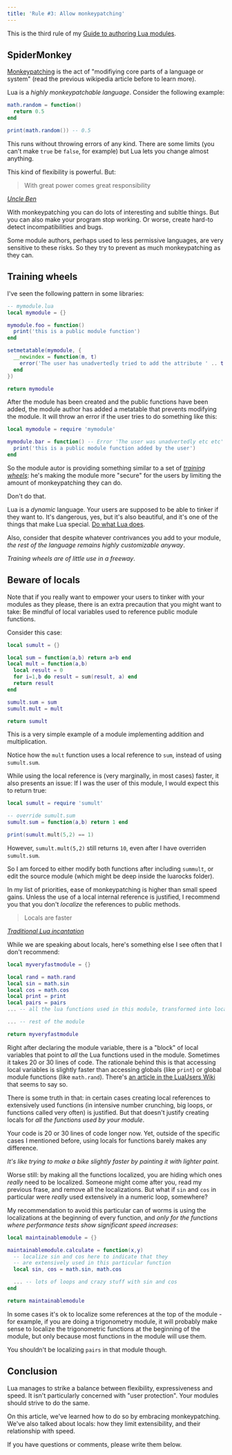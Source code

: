 ```yaml
---
title: 'Rule #3: Allow monkeypatching'
---
```


This is the third rule of my [Guide to authoring Lua modules](/blog/2014/03/30/a-guide-to-authoring-lua-modules).

<!-- MORE -->

## SpiderMonkey

[Monkeypatching](http://en.wikipedia.org/wiki/Monkey_patch) is the act of "modifiying core parts of a language or system" (read the previous wikipedia article before to learn more).

Lua is a *highly monkeypatchable language*. Consider the following example:

``` lua
math.random = function()
  return 0.5
end

print(math.random()) -- 0.5
```

This runs without throwing errors of any kind. There are some limits (you can't make `true` be `false`, for example) but Lua lets you change almost anything.

This kind of flexibility is powerful. But:

> With great power comes great responsibility

<cite><a href="http://en.wikipedia.org/wiki/Uncle_Ben">Uncle Ben</a></cite>

With monkeypatching you can do lots of interesting and subltle things. But you can also make your program stop working. Or worse, create hard-to detect incompatibilities and bugs.

Some module authors, perhaps used to less permissive languages, are very sensitive to these risks. So they try to prevent as much monkeypatching as they can.

## Training wheels

I've seen the following pattern in some libraries:

``` lua
-- mymodule.lua
local mymodule = {}

mymodule.foo = function()
  print('this is a public module function')
end

setmetatable(mymodule, {
  __newindex = function(m, t)
    error('The user has unadvertedly tried to add the attribute ' .. t .. ' to the module!')
  end
})

return mymodule
```

After the module has been created and the public functions have been added, the module author has added a metatable that prevents modifying the module. It will
throw an error if the user tries to do something like this:

``` lua
local mymodule = require 'mymodule'

mymodule.bar = function() -- Error 'The user was unadvertedly etc etc'
  print('this is a public module function added by the user')
end
```

So the module autor is providing something similar to a set of *[training wheels](http://en.wikipedia.org/wiki/Training_wheels)*: he's making the module more "secure" for the users by limiting the amount of
monkeypatching they can do.

Don't do that.

Lua is a *dynamic* language. Your users are supposed to be able to tinker if they want to. It's dangerous, yes, but it's also beautiful, and it's one of the things that make Lua special.
[Do what Lua does](2014/03/30/rule-1-do-what-lua-does/).

Also, consider that despite whatever contrivances you add to your module, *the rest of the language remains highly customizable anyway*.

*Training wheels are of little use in a freeway*.


## Beware of locals

Note that if you really want to empower your users to tinker with your modules as they please, there is an extra precaution that you might want to take: Be mindful of local variables used to reference public module functions.

Consider this case:

``` lua
local sumult = {}

local sum = function(a,b) return a+b end
local mult = function(a,b)
  local result = 0
  for i=1,b do result = sum(result, a) end
  return result
end

sumult.sum = sum
sumult.mult = mult

return sumult
```

This is a very simple example of a module implementing addition and multiplication.

Notice how the `mult` function uses a local reference to `sum`, instead of using `sumult.sum`.

While using the local reference is (very marginally, in most cases) faster, it also presents an issue: If I was the user of this module, I would expect this to return true:

``` lua
local sumult = require 'sumult'

-- override sumult.sum
sumult.sum = function(a,b) return 1 end

print(sumult.mult(5,2) == 1)
```

However, `sumult.mult(5,2)` still returns `10`, even after I have overriden `sumult.sum`.

So I am forced to either modify both functions after including `summult`, or edit the source module (which might be deep inside the luarocks folder).

In my list of priorities, ease of monkeypatching is higher than small speed gains. Unless the use of a local internal reference is justified, I recommend you that you don't *localize* the references to
public methods.

> Locals are faster

<cite><a href="http://lua-users.org/wiki/OptimisingUsingLocalVariables">Traditional Lua incantation</a></cite>

While we are speaking about locals, here's something else I see often that I don't recommend:

``` lua
local myveryfastmodule = {}

local rand = math.rand
local sin = math.sin
local cos = math.cos
local print = print
local pairs = pairs
... -- all the lua functions used in this module, transformed into local variables

... -- rest of the module

return myveryfastmodule
```

Right after declaring the module variable, there is a "block" of local variables that point to *all* the Lua functions used in the module.
Sometimes it takes 20 or 30 lines of code. The rationale behind this is that accessing local variables is slightly faster than accessing globals (like `print`) or global module
functions (like `math.rand`). There's [an article in the LuaUsers Wiki](http://lua-users.org/wiki/OptimisingUsingLocalVariables) that seems to say so.

There is some truth in that: in certain cases creating local references to extensively used functions (in intensive number crunching, big loops, or functions called very often) is justified. But that doesn't justify creating locals for
*all the functions used by your module*.

Your code is 20 or 30 lines of code longer now. Yet, outside of the specific cases I mentioned before, using locals for functions barely makes any difference.

*It's like trying to make a bike slightly faster by painting it with lighter paint.*

Worse still: by making all the functions localized, you are hiding which ones *really* need to be localized. Someone might come after you, read my previous frase, and remove all the localizations. But what if `sin` and `cos`
in particular were *really* used extensively in a numeric loop, somewhere?

My recommendation to avoid this particular can of worms is using the localizations at the beginning of every function, and *only for the functions where performance tests show significant speed increases*:

``` lua
local maintainablemodule = {}

maintainablemodule.calculate = function(x,y)
  -- localize sin and cos here to indicate that they
  -- are extensively used in this particular function
  local sin, cos = math.sin, math.cos

  ... -- lots of loops and crazy stuff with sin and cos
end

return maintainablemodule
```

In some cases it's ok to localize some references at the top of the module - for example, if you are doing a trigonometry module, it will probably make sense to localize the trigonometric functions at the beginning
of the module, but only because most functions in the module will use them.

You shouldn't be localizing `pairs` in that module though.

## Conclusion

Lua manages to strike a balance between flexibility, expressiveness and speed. It isn't particularly concerned with "user protection". Your modules should strive to do the same.

On this article, we've learned how to do so by embracing monkeypatching. We've also talked about locals: how they limit extensibility, and their relationship with speed.

If you have questions or comments, please write them below.
